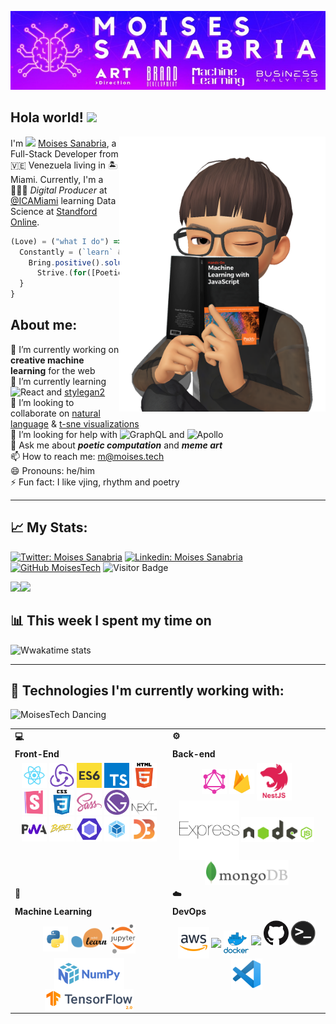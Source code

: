 ![LinkedIn Banner](https://github.com/moisestech/moisestech/blob/master/assets/banner/MoisesTech_LinkedIn_Banner.jpeg?raw=true)

## Hola world! <img src="https://raw.githubusercontent.com/MartinHeinz/MartinHeinz/master/wave.gif" width="30px">

<img src="https://raw.githubusercontent.com/moisestech/moisestech/master/assets/avatar/MoisesTech_Zepeto_MLwJS.png" align="right" width="330px"/>

I'm <img src="https://emojis.slackmojis.com/emojis/images/1531849430/4246/blob-sunglasses.gif?1531849430" width="30"/> [Moises Sanabria](https://moises.tech/), a Full-Stack Developer from 🇻🇪 Venezuela living in 🏝️ Miami. Currently, I'm a 👨🏽‍💻 <em>Digital Producer</em> at [@ICAMiami](https://icamiami.org/) learning Data Science at [Standford Online](https://www.coursera.org/learn/machine-learning).

```javascript
(Love) = ("what I do") => {
  Constantly = (`learn` && `adjust`) => {
    Bring.positive().solutions()
      Strive.(for([Poetic + Computation]))
  }
}
```

## About me:

🔭 I’m currently working on <strong>creative machine learning</strong> for the web  
🌱 I’m currently learning <img alt="React" src="https://img.shields.io/badge/-React-45b8d8?style=flat-square&logo=react&logoColor=white" /> and [stylegan2](https://github.com/NVlabs/stylegan2)  
👯 I’m looking to collaborate on <a href="https://github.com/openai/gpt-3">natural language</a> & [t-sne visualizations](https://www.youtube.com/watch?v=wvsE8jm1GzE)  
🤔 I’m looking for help with <img alt="GraphQL" src="https://img.shields.io/badge/-GraphQL-E10098?style=flat-square&logo=graphql&logoColor=white" /> and <img alt="Apollo" src="https://img.shields.io/badge/-Apollo%20GraphQL-311C87?style=flat-square&logo=apollo-graphql&logoColor=white" />  
💬 Ask me about **_poetic computation_** and **_meme art_**  
📫 How to reach me: m@moises.tech  
😄 Pronouns: he/him  
⚡ Fun fact: I like vjing, rhythm and poetry

<hr/>

## 📈 My Stats:

[![Twitter: Moises Sanabria](https://img.shields.io/twitter/follow/moisesdsanabria?style=social)](https://twitter.com/moisesdsanabria)
[![Linkedin: Moises Sanabria](https://img.shields.io/badge/-LinkedIn-blue?style=flat-square&logo=Linkedin&logoColor=white&link=https://www.linkedin.com/in/moisesdsanabria/)](https://www.linkedin.com/in/moisesdsanabria/)
[![GitHub MoisesTech](https://img.shields.io/github/followers/moisestech?label=follow&style=social)](https://github.com/moisestech)
![Visitor Badge](https://visitor-badge.laobi.icu/badge?page_id=moisestech)

<img height="135px" src="https://github-readme-stats.vercel.app/api?username=moisestech&hide_title=true&hide_border=true&show_icons=true&include_all_commits=true&line_height=21&bg_color=0,EC6C6C,FFD479,FFFC79,73FA79&theme=graywhite" /><!-- wi*quL3fcV --><img height="135px" src="https://github-readme-stats.vercel.app/api/top-langs/?username=moisestech&hide_title=true&hide_border=true&layout=compact&bg_color=0,73FA79,73FDFF,D783FF&theme=graywhite" />

## 📊 **This week I spent my time on**

![Wwakatime stats](https://github-readme-stats-taupe-two.vercel.app/api/wakatime?username=moisestech&hide_title=true&hide_border=true&langs_count=5)

<!-- <img src="https://raw.githubusercontent.com/moisestech/moisestech/master/contributions.gif" alt="Contributions" width="722px" height="112px" /> -->

<hr/>

## 🔧 Technologies I'm currently working with:

<img src="https://github.com/moisestech/moisestech/blob/master/assets/avatar/MoisesTech_Zepeto_Dancing.gif?raw=true" alt="MoisesTech Dancing" width="300px" align="left" />

<table max-width="350px" align="left" >
  <tr>
    <td valign="top" width="50%">
      <strong>💻 </strong>
    </td>
    <td valign="top" width="50%">
      <strong>⚙️</strong>
    </td>
  </tr>
  <tr>
    <td valign="center" halign="center" width="50%">
      <strong>Front-End</strong>
    </td>
    <td valign="top" width="50%">
      <strong>Back-end</strong>
    </td>
  </tr>
  <tr>
    <td valign="top" width="50%">
      <div align="center">
        <img
          width="40x"
          src="https://raw.githubusercontent.com/github/explore/80688e429a7d4ef2fca1e82350fe8e3517d3494d/topics/react/react.png"
        />
        <img
          width="40x"
          src="https://raw.githubusercontent.com/github/explore/80688e429a7d4ef2fca1e82350fe8e3517d3494d/topics/redux/redux.png"
        />
        <img
          width="40x"
          src="https://raw.githubusercontent.com/github/explore/80688e429a7d4ef2fca1e82350fe8e3517d3494d/topics/es6/es6.png"
        />
        <img
          width="40x"
          src="https://raw.githubusercontent.com/github/explore/80688e429a7d4ef2fca1e82350fe8e3517d3494d/topics/typescript/typescript.png"
        />
        <img
          width="40x"
          src="https://raw.githubusercontent.com/github/explore/80688e429a7d4ef2fca1e82350fe8e3517d3494d/topics/html/html.png"
        />
        <img
          width="40x"
          src="https://raw.githubusercontent.com/github/explore/80688e429a7d4ef2fca1e82350fe8e3517d3494d/topics/storybook/storybook.png"
        />
        <img
          width="40x"
          src="https://raw.githubusercontent.com/github/explore/80688e429a7d4ef2fca1e82350fe8e3517d3494d/topics/css/css.png"
        />
        <img
          width="40x"
          src="https://raw.githubusercontent.com/github/explore/80688e429a7d4ef2fca1e82350fe8e3517d3494d/topics/sass/sass.png"
        />
        <img
          width="40x"
          src="https://raw.githubusercontent.com/moisestech/moisestech/master/assets/logos/gatsby.png"
        />
        <img
          width="40x"
          src="https://raw.githubusercontent.com/moisestech/moisestech/master/assets/logos/nextjs.png"
        />
        <img
          width="40"
          src="https://raw.githubusercontent.com/github/explore/80688e429a7d4ef2fca1e82350fe8e3517d3494d/topics/pwa/pwa.png"
        />
        <img
          width="40x"
          src="https://raw.githubusercontent.com/github/explore/cb39e2385dfcec8a661d01bfacff6b1e33bbaa9d/topics/babel/babel.png"
        />
        <img
          width="40"
          src="https://raw.githubusercontent.com/github/explore/80688e429a7d4ef2fca1e82350fe8e3517d3494d/topics/eslint/eslint.png"
        />
        <img
          width="40"
          src="https://raw.githubusercontent.com/github/explore/80688e429a7d4ef2fca1e82350fe8e3517d3494d/topics/webpack/webpack.png"
        />
        <img
          width="40"
          src="https://github.com/moisestech/moisestech/blob/master/assets/logos/d3.png?raw=true"
        />
      </div>
    </td>
    <td valign="top" width="50%">
      <div align="center">
        <img
          align="center"
          width="40"
          src="https://raw.githubusercontent.com/github/explore/80688e429a7d4ef2fca1e82350fe8e3517d3494d/topics/graphql/graphql.png"
        />
        <img
          align="center"
          width="40"
          src="https://raw.githubusercontent.com/github/explore/80688e429a7d4ef2fca1e82350fe8e3517d3494d/topics/firebase/firebase.png"
        />
        <img
          align="center"
          height="60"
          src="https://raw.githubusercontent.com/moisestech/moisestech/master/assets/logos/nestjs.png"
        />
        <img
          align="center"
          width="40%"
          src="https://raw.githubusercontent.com/github/explore/80688e429a7d4ef2fca1e82350fe8e3517d3494d/topics/express/express.png"
        />
        <img
          align="center"
          height="40"
          src="https://raw.githubusercontent.com/moisestech/moisestech/master/assets/logos/nodejs.png"
        />
        <img
          align="center"
          height="40"
          src="https://github.com/moisestech/moisestech/blob/master/assets/logos/mongodb.png?raw=true"
        />
      </div>
    </td>
  </tr>
  <tr>
    <td valign="top" width="33%">
      <strong>🧠 </strong>
    </td>
    <td valign="top" width="50%">
      <strong>☁️</strong>
    </td>
  </tr>
  <tr>
    <td valign="top" width="50%">
      <strong>Machine Learning</strong>
    </td>
    <td valign="top" width="50%">
      <strong>DevOps</strong>
    </td>
  </tr>
  <tr>
    <td valign="top" width="33%">
      <div align="center">
        <img
          align="center"
          width="40"
          src="https://raw.githubusercontent.com/github/explore/80688e429a7d4ef2fca1e82350fe8e3517d3494d/topics/python/python.png"
        />
        <img
          align="center"
          width="60"
          src="https://raw.githubusercontent.com/github/explore/80688e429a7d4ef2fca1e82350fe8e3517d3494d/topics/scikit-learn/scikit-learn.png"
        />
        <img
          align="center"
          width="40"
          src="https://github.com/moisestech/moisestech/blob/master/assets/logos/jupyter_notebooks.png?raw=true"
        />
        <img
          align="center"
          height="50"
          src="https://raw.githubusercontent.com/moisestech/moisestech/master/assets/logos/numpy.png"
        />
        <img
          align="center"
          height="35"
          src="https://raw.githubusercontent.com/moisestech/moisestech/master/assets/logos/tensorflow2.png"
        />
      </div>
    </td>
    <td valign="top" width="50%">
      <div align="center">
        <img
          align="center"
          height="50"
          src="https://raw.githubusercontent.com/github/explore/80688e429a7d4ef2fca1e82350fe8e3517d3494d/topics/aws/aws.png"
        />
        <img
          align="center"
          height="40"
          src="https://www.vectorlogo.zone/logos/google_cloud/google_cloud-icon.svg"
        />
        <img
          align="center"
          width="40"
          src="https://raw.githubusercontent.com/github/explore/80688e429a7d4ef2fca1e82350fe8e3517d3494d/topics/docker/docker.png"
        />
        <img
          width="40"
          src="https://camo.githubusercontent.com/d82942004dd6bfef22a5ba8e6fb936211a048320/68747470733a2f2f70726f66696c696e61746f722e7269736861762e6465762f736b696c6c732d6173736574732f6769742d73636d2d69636f6e2e737667"
        />
        <img
          width="40"
          src="https://raw.githubusercontent.com/github/explore/78df643247d429f6cc873026c0622819ad797942/topics/github/github.png"
        />
        <img
          width="40"
          src="https://raw.githubusercontent.com/github/explore/80688e429a7d4ef2fca1e82350fe8e3517d3494d/topics/terminal/terminal.png"
        />
        <img
          width="50"
          src="https://raw.githubusercontent.com/moisestech/moisestech/master/assets/logos/vscode.png"
        />
      </div>
    </td>
  </tr>
</table>

